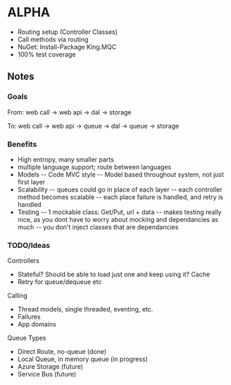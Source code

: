 ALPHA
========

- Routing setup (Controller Classes)
- Call methods via routing
- NuGet: Install-Package King.MQC
- 100% test coverage

## Notes

### Goals
From: web call -> web api -> dal -> storage

To: web call -> web api -> queue -> dal -> queue -> storage

### Benefits
- High entropy, many smaller parts
- multiple language support; route between languages
- Models
-- Code MVC style
-- Model based throughout system, not just first layer
- Scalability
-- queues could go in place of each layer
-- each controller method becomes scalable
-- each place failure is handled, and retry is handled
- Testing
-- 1 mockable class: Get/Put, url + data
-- makes testing really nice, as you dont have to worry about mocking and dependancies as much
-- you don't inject classes that are dependancies

### TODO/Ideas
Controllers
- Stateful? Should be able to load just one and keep using it? Cache
- Retry for queue/dequeue etc

Calling
- Thread models, single threaded, eventing, etc.
- Failures
- App domains

Queue Types
- Direct Route, no-queue (done)
- Local Queue, in memory queue (in progress)
- Azure Storage (future)
- Service Bus (future)